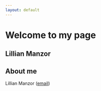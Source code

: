```yaml
---
layout: default
---
```

# Welcome to my page
## Lillian Manzor
## About me
Lillian Manzor ([email](lmanzor@miami.edu))





